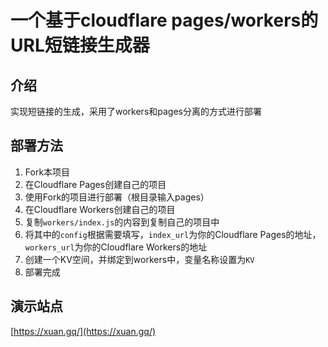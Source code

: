# 一个基于cloudflare pages/workers的URL短链接生成器

## 介绍

实现短链接的生成，采用了workers和pages分离的方式进行部署

## 部署方法

1. Fork本项目
2. 在Cloudflare Pages创建自己的项目
3. 使用Fork的项目进行部署（根目录输入pages）
4. 在Cloudflare Workers创建自己的项目
5. 复制`workers/index.js`的内容到复制自己的项目中
6. 将其中的`config`根据需要填写，`index_url`为你的Cloudflare Pages的地址，`workers_url`为你的Cloudflare Workers的地址
7. 创建一个KV空间，并绑定到workers中，变量名称设置为`KV`
8. 部署完成

## 演示站点

[https://xuan.gq/](https://xuan.gq/)
